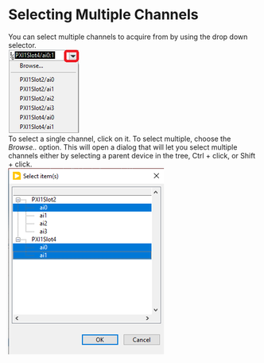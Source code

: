 # Selecting Multiple Channels
You can select multiple channels to acquire from by using the drop down selector.  
![Channel Dropdown](../meas-images/daqmx-control-dropdown.png)  
To select a single channel, click on it. To select multiple, choose the *Browse..* option. This will open a dialog that will let you select multiple channels either by selecting a parent device in the tree, Ctrl + click, or Shift + click.  
![Multi selection](../meas-images/daqmx-control-multi-selection.png)